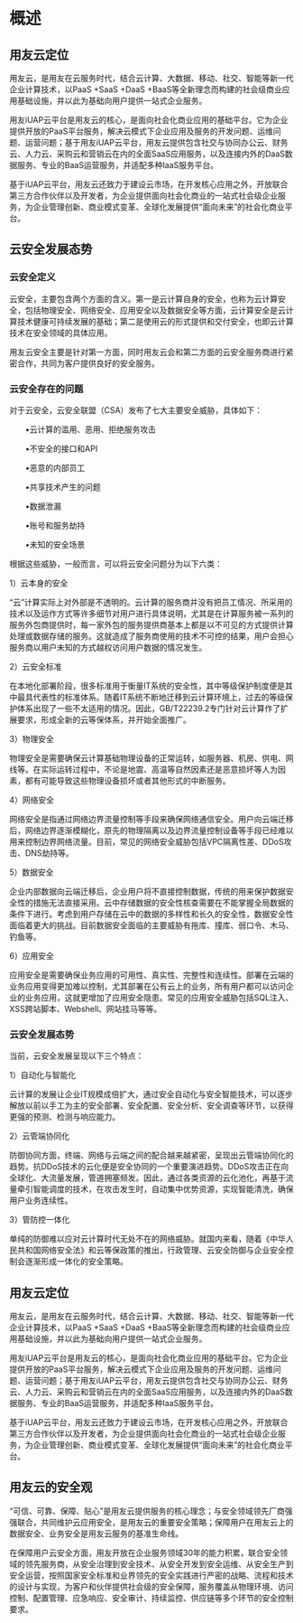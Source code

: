 # 概述
## 用友云定位
用友云，是用友在云服务时代，结合云计算、大数据、移动、社交、智能等新一代企业计算技术，以PaaS +SaaS +DaaS +BaaS等全新理念而构建的社会级商业应用基础设施，并以此为基础向用户提供一站式企业服务。

用友iUAP云平台是用友云的核心，是面向社会化商业应用的基础平台。它为企业提供开放的PaaS平台服务，解决云模式下企业应用及服务的开发问题、运维问题、运营问题；基于用友iUAP云平台，用友云提供包含社交与协同办公云、财务云、人力云、采购云和营销云在内的全面SaaS应用服务，以及连接内外的DaaS数据服务、专业的BaaS运营服务，并适配多种IaaS服务平台。

基于iUAP云平台，用友云还致力于建设云市场，在开发核心应用之外，开放联合第三方合作伙伴以及开发者，为企业提供面向社会化商业的一站式社会级企业服务，为企业管理创新、商业模式变革、全球化发展提供“面向未来”的社会化商业平台。

## 云安全发展态势
### 云安全定义
云安全，主要包含两个方面的含义。第一是云计算自身的安全，也称为云计算安全，包括物理安全、网络安全、应用安全以及数据安全等方面，云计算安全是云计算技术健康可持续发展的基础；第二是使用云的形式提供和交付安全，也即云计算技术在安全领域的具体应用。

用友云安全主要是针对第一方面，同时用友云会和第二方面的云安全服务商进行紧密合作，共同为客户提供良好的安全服务。
### 云安全存在的问题
对于云安全，云安全联盟（CSA）发布了七大主要安全威胁，具体如下：

　　•云计算的滥用、恶用、拒绝服务攻击

　　•不安全的接口和API

　　•恶意的内部员工

　　•共享技术产生的问题

　　•数据泄漏

　　•账号和服务劫持

　　•未知的安全场景

根据这些威胁，一般而言，可以将云安全问题分为以下六类：

1）云本身的安全

“云”计算实际上对外部是不透明的。云计算的服务商并没有把员工情况、所采用的技术以及运作方式等许多细节对用户进行具体说明，尤其是在计算服务被一系列的服务外包商提供时，每一家外包的服务提供商基本上都是以不可见的方式提供计算处理或数据存储的服务。这就造成了服务商使用的技术不可控的结果，用户会担心服务商以用户未知的方式越权访问用户数据的情况发生。

2）云安全标准

在本地化部署阶段，很多标准用于衡量IT系统的安全性，其中等级保护制度便是其中最具代表性的标准体系。随着IT系统不断地迁移到云计算环境上，过去的等级保护体系出现了一些不太适用的情况。因此，GB/T22239.2专门针对云计算作了扩展要求，形成全新的云等保体系，并开始全面推广。

3）物理安全

物理安全是需要确保云计算基础物理设备的正常运转，如服务器、机房、供电、网线等。在实际运转过程中，不论是地震、高温等自然因素还是恶意损坏等人为因素，都有可能导致这些物理设备损坏或者其他形式的中断服务。

4）网络安全

网络安全是指通过网络边界流量控制等手段来确保网络通信安全。用户向云端迁移后，网络边界逐渐模糊化，原先的物理隔离以及边界流量控制设备等手段已经难以用来控制边界网络流量。目前，常见的网络安全威胁包括VPC隔离性差、DDoS攻击、DNS劫持等。

5）数据安全

企业内部数据向云端迁移后，企业用户将不直接控制数据，传统的用来保护数据安全性的措施无法直接采用。云中存储数据的安全性核查需要在不能掌握全局数据的条件下进行。考虑到用户存储在云中的数据的多样性和长久的安全性，数据安全性面临着更大的挑战。目前数据安全面临的主要威胁有拖库、撞库、弱口令、木马、钓鱼等。

6）应用安全

应用安全是需要确保业务应用的可用性、真实性、完整性和连续性。部署在云端的业务应用变得更加难以控制，尤其部署在公有云上的业务，所有用户都可以访问企业的业务应用，这就更增加了应用安全隐患。常见的应用安全威胁包括SQL注入、XSS跨站脚本、Webshell、网站挂马等等。

### 云安全发展态势
当前，云安全发展呈现以下三个特点：

1）自动化与智能化

云计算的发展让企业IT规模成倍扩大，通过安全自动化与安全智能技术，可以逐步解放以前以手工为主的安全部署、安全配置、安全分析、安全调查等环节，以获得更强的预测、检测与响应能力。

2）云管端协同化

防御协同方面，终端、网络与云端之间的配合越来越紧密，呈现出云管端协同化的趋势。抗DDoS技术的云化便是安全协同的一个重要演进趋势。DDoS攻击正在向全球化、大流量发展，管道拥塞频发。因此，通过各类资源的云化池化，再基于流量牵引智能调度的技术，在攻击发生时，自动集中优势资源，实现智能清洗，确保用户业务连续性。

3）管防控一体化

单纯的防御难以应对云计算时代无处不在的网络威胁。就国内来看，随着《中华人民共和国网络安全法》和云等保政策的推出，行政管理、云安全防御与企业安全控制会逐渐形成一体化的安全策略。

## 用友云定位
用友云，是用友在云服务时代，结合云计算、大数据、移动、社交、智能等新一代企业计算技术，以PaaS +SaaS +DaaS +BaaS等全新理念而构建的社会级商业应用基础设施，并以此为基础向用户提供一站式企业服务。

用友iUAP云平台是用友云的核心，是面向社会化商业应用的基础平台。它为企业提供开放的PaaS平台服务，解决云模式下企业应用及服务的开发问题、运维问题、运营问题；基于用友iUAP云平台，用友云提供包含社交与协同办公云、财务云、人力云、采购云和营销云在内的全面SaaS应用服务，以及连接内外的DaaS数据服务、专业的BaaS运营服务，并适配多种IaaS服务平台。

基于iUAP云平台，用友云还致力于建设云市场，在开发核心应用之外，开放联合第三方合作伙伴以及开发者，为企业提供面向社会化商业的一站式社会级企业服务，为企业管理创新、商业模式变革、全球化发展提供“面向未来”的社会化商业平台。

## 用友云的安全观
“可信、可靠、保障、贴心”是用友云提供服务的核心理念；与安全领域领先厂商强强联合，共同维护云应用安全，是用友云的重要安全策略；保障用户在用友云上的数据安全、业务安全是用友云服务的基准生命线。

在保障用户云安全方面，用友开放在企业服务领域30年的能力积累，联合安全领域的领先服务商，从安全治理到安全技术、从安全开发到安全运维、从安全生产到安全运营，按照国家安全标准和业界领先的安全实践进行严密的战略、流程和技术的设计与实现，为客户和伙伴提供社会级的安全保障，服务覆盖从物理环境、访问控制、配置管理、应急响应、安全审计、持续监控、供应链等多个环节的安全控制要求。
